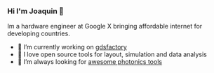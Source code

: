 ### Hi I'm Joaquin 👋


Im a hardware engineer at Google X bringing affordable internet for developing countries.

- 🔭 I’m currently working on [gdsfactory](https://github.com/gdsfactory/gdsfactory/)
- 🌱 I love open source tools for layout, simulation and data analysis
- 👯 I’m always looking for [awesome photonics tools](https://github.com/joamatab/awesome_photonics)


<!--
**joamatab/joamatab** is a ✨ _special_ ✨ repository because its `README.md` (this file) appears on your GitHub profile.

Here are some ideas to get you started:

- 🔭 I’m currently working on ...
- 🌱 I’m currently learning ...
- 👯 I’m looking to collaborate on ...
- 🤔 I’m looking for help with ...
- 💬 Ask me about ...
- 📫 How to reach me: ...
- 😄 Pronouns: ...
- ⚡ Fun fact: ...
-->
